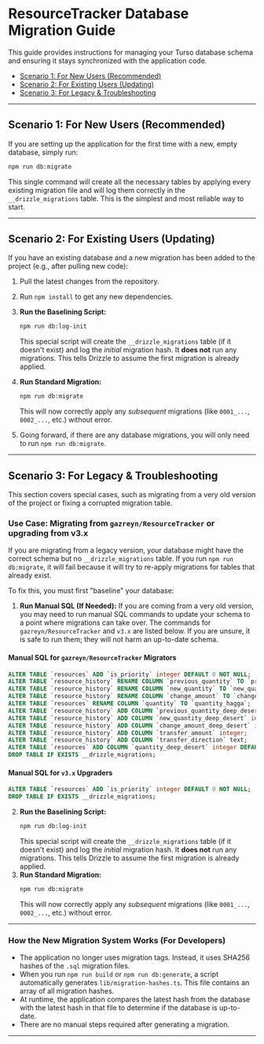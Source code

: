 # ResourceTracker Database Migration Guide

This guide provides instructions for managing your Turso database schema and ensuring it stays synchronized with the application code.

- [Scenario 1: For New Users (Recommended)](#scenario-1-for-new-users-recommended)
- [Scenario 2: For Existing Users (Updating)](#scenario-2-for-existing-users-updating)
- [Scenario 3: For Legacy & Troubleshooting](#scenario-3-for-legacy--troubleshooting)

---

## Scenario 1: For New Users (Recommended)

If you are setting up the application for the first time with a new, empty database, simply run:

```bash
npm run db:migrate
```

This single command will create all the necessary tables by applying every existing migration file and will log them correctly in the `__drizzle_migrations` table. This is the simplest and most reliable way to start.

---

## Scenario 2: For Existing Users (Updating)

If you have an existing database and a new migration has been added to the project (e.g., after pulling new code):

1.  Pull the latest changes from the repository.
2.  Run `npm install` to get any new dependencies.
3.  **Run the Baselining Script:**
    ```bash
    npm run db:log-init
    ```
    This special script will create the `__drizzle_migrations` table (if it doesn't exist) and log the *initial* migration hash. It **does not** run any migrations. This tells Drizzle to assume the first migration is already applied.
4.  **Run Standard Migration:**
    ```bash
    npm run db:migrate
    ```
    This will now correctly apply any *subsequent* migrations (like `0001_...`, `0002_...`, etc.) without error.
    
6.  Going forward, if there are any database migrations, you will only need to run `npm run db:migrate`.

---

## Scenario 3: For Legacy & Troubleshooting

This section covers special cases, such as migrating from a very old version of the project or fixing a corrupted migration table.

### Use Case: Migrating from `gazreyn/ResourceTracker` or upgrading from v3.x

If you are migrating from a legacy version, your database might have the correct schema but no `__drizzle_migrations` table. If you run `npm run db:migrate`, it will fail because it will try to re-apply migrations for tables that already exist.

To fix this, you must first "baseline" your database:

1.  **Run Manual SQL (If Needed):** If you are coming from a very old version, you may need to run manual SQL commands to update your schema to a point where migrations can take over. The commands for `gazreyn/ResourceTracker` and `v3.x` are listed below. If you are unsure, it is safe to run them; they will not harm an up-to-date schema.

#### Manual SQL for `gazreyn/ResourceTracker` Migrators

```sql
ALTER TABLE `resources` ADD `is_priority` integer DEFAULT 0 NOT NULL;
ALTER TABLE `resource_history` RENAME COLUMN `previous_quantity` TO `previous_quantity_hagga`;
ALTER TABLE `resource_history` RENAME COLUMN `new_quantity` TO `new_quantity_hagga`;
ALTER TABLE `resource_history` RENAME COLUMN `change_amount` TO `change_amount_hagga`;
ALTER TABLE `resources` RENAME COLUMN `quantity` TO `quantity_hagga`;
ALTER TABLE `resource_history` ADD COLUMN `previous_quantity_deep_desert` integer NOT NULL;
ALTER TABLE `resource_history` ADD COLUMN `new_quantity_deep_desert` integer NOT NULL;
ALTER TABLE `resource_history` ADD COLUMN `change_amount_deep_desert` integer NOT NULL;
ALTER TABLE `resource_history` ADD COLUMN `transfer_amount` integer;
ALTER TABLE `resource_history` ADD COLUMN `transfer_direction` text;
ALTER TABLE `resources` ADD COLUMN `quantity_deep_desert` integer DEFAULT 0 NOT NULL;
DROP TABLE IF EXISTS __drizzle_migrations;
```
#### Manual SQL for `v3.x` Upgraders

```sql
ALTER TABLE `resources` ADD `is_priority` integer DEFAULT 0 NOT NULL;
DROP TABLE IF EXISTS __drizzle_migrations;
```

2.  **Run the Baselining Script:**
    ```bash
    npm run db:log-init
    ```
    This special script will create the `__drizzle_migrations` table (if it doesn't exist) and log the *initial* migration hash. It **does not** run any migrations. This tells Drizzle to assume the first migration is already applied.
3.  **Run Standard Migration:**
    ```bash
    npm run db:migrate
    ```
    This will now correctly apply any *subsequent* migrations (like `0001_...`, `0002_...`, etc.) without error.


---

### How the New Migration System Works (For Developers)

-   The application no longer uses migration tags. Instead, it uses SHA256 hashes of the `.sql` migration files.
-   When you run `npm run build` or `npm run db:generate`, a script automatically generates `lib/migration-hashes.ts`. This file contains an array of all migration hashes.
-   At runtime, the application compares the latest hash from the database with the latest hash in that file to determine if the database is up-to-date.
-   There are no manual steps required after generating a migration.
---
